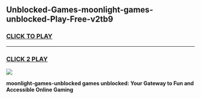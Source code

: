 
## Unblocked-Games-moonlight-games-unblocked-Play-Free-v2tb9
<h3>
<a href="https://premium76.site?title=moonlight-games-unblocked&ref=17A">CLICK TO PLAY</a></h3>
<hr>

<h3>
<a href="https://premium76.site?title=moonlight-games-unblocked&ref=17A">CLICK 2 PLAY</a>
  
</h3>

<a href="https://premium76.site?title=moonlight-games-unblocked&ref=17A"><img src="https://clearcache.store/games.png"></a>


**moonlight-games-unblocked games unblocked: Your Gateway to Fun and Accessible Online Gaming**
